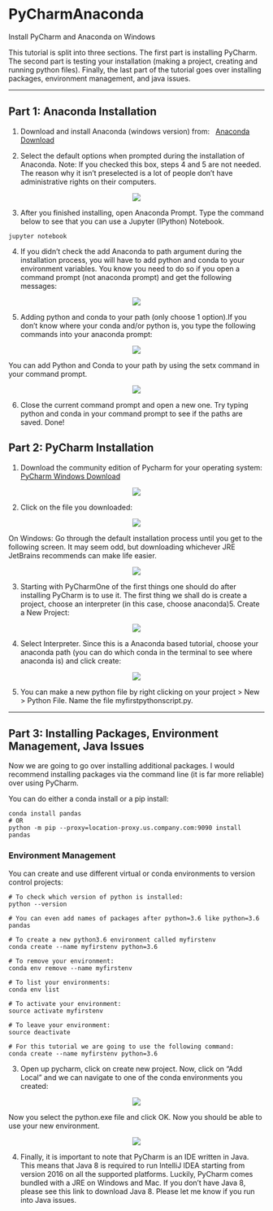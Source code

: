 # PyCharmAnaconda
Install PyCharm and Anaconda on Windows

This tutorial is split into three sections. The first part is installing PyCharm. The second part is testing your installation (making a project, creating and running python files). Finally, the last part of the tutorial goes over installing packages, environment management, and java issues.
<hr>

## Part 1: Anaconda Installation

1. Download and install Anaconda (windows version) from:  
[Anaconda Download](https://www.continuum.io/downloads "Continuum Anaconda Windows Download")

2. Select the default options when prompted during the installation of Anaconda.
Note: If you checked this box, steps 4 and 5 are not needed. The reason why it isn’t preselected is a lot of people don’t have administrative rights on their computers.

<p align="center"><img src="https://cdn-images-1.medium.com/max/800/1*7a9zVyGP3iMXu9aB4e_Vhw.png"></p>


3. After you finished installing, open Anaconda Prompt. Type the command below to see that you can use a Jupyter (IPython) Notebook.

```
jupyter notebook
```

4. If you didn’t check the add Anaconda to path argument during the installation process, you will have to add python and conda to your environment variables. You know you need to do so if you open a command prompt (not anaconda prompt) and get the following messages:

<p align="center"> <img src="https://cdn-images-1.medium.com/max/800/1*81UWHjyBokvIl8oYI3mafw.png"></p>


5. Adding python and conda to your path (only choose 1 option).If you don’t know where your conda and/or python is, you type the
following commands into your anaconda prompt:

<p align="center"> <img src="https://cdn-images-1.medium.com/max/800/1*JPTn1751dYrPSydYyPXxKg.png"></p>


You can add Python and Conda to your path by using the setx command in your command prompt.

<p align="center"> <img src="https://cdn-images-1.medium.com/max/800/1*LJ4T-vEGVjr7K4BfmEXDRQ.png"></p>


6. Close the current command prompt and open a new one. Try typing python and conda in your command prompt to see if the paths are saved. Done!

## Part 2: PyCharm Installation
1. Download the community edition of Pycharm for your operating system: 
[PyCharm Windows Download](https://www.jetbrains.com/pycharm/download/#section=windows)

<p align="center"> <img src="https://cdn-images-1.medium.com/max/800/1*9H_jhQ3pbp1AqgaJ34bbQw.png"></p>

2. Click on the file you downloaded:
<p align="center"> <img src="https://cdn-images-1.medium.com/max/800/1*66Su3FJzxDq1NFNZ58y0rw.png"></p>

On Windows: Go through the default installation process until you get to the following screen. It may seem odd, but downloading whichever JRE JetBrains recommends can make life easier.

<p align="center"> <img src="https://cdn-images-1.medium.com/max/800/1*80AfgZ93BuMxL-ccmeY5FA.png"></p>


3. Starting with PyCharmOne of the first things one should do after installing PyCharm is to use it. The first thing we shall do is create a project, choose an interpreter (in this case, choose anaconda)5. Create a New Project:

<p align="center"> <img src="https://cdn-images-1.medium.com/max/800/1*RCKXOtFPEYewQ2W3RfrEIg.png"></p>


4. Select Interpreter. Since this is a Anaconda based tutorial, choose your anaconda path (you can do which conda in the terminal to see where anaconda is) and click create:

<p align="center"> <img src="https://cdn-images-1.medium.com/max/800/1*rJ01IF_VqJ2uSjAFLyMUyg.png"></p>


5. You can make a new python file by right clicking on your project > New > Python File. Name the file myfirstpythonscript.py.

<hr>


## Part 3: Installing Packages, Environment Management, Java Issues
Now we are going to go over installing additional packages. I would recommend installing packages via the command line (it is far more reliable) over using PyCharm. 

You can do either a conda install or a pip install:
```
conda install pandas
# OR 
python -m pip --proxy=location-proxy.us.company.com:9090 install pandas
```

### Environment Management 
You can create and use different virtual or conda environments to version control projects: 

```
# To check which version of python is installed:
python --version

# You can even add names of packages after python=3.6 like python=3.6 pandas

# To create a new python3.6 environment called myfirstenv
conda create --name myfirstenv python=3.6

# To remove your environment:
conda env remove --name myfirstenv

# To list your environments:
conda env list

# To activate your environment:
source activate myfirstenv

# To leave your environment:
source deactivate

# For this tutorial we are going to use the following command:
conda create --name myfirstenv python=3.6

```

3. Open up pycharm, click on create new project. Now, click on “Add Local” and we can navigate to one of the conda environments you created:

<p align="center"> <img src="https://cdn-images-1.medium.com/max/800/1*RG3lRcUIMGqDjNbqMPeLKw.png"></p>


Now you select the python.exe file and click OK. Now you should be able to use your new environment.

<p align="center"> <img src="https://cdn-images-1.medium.com/max/800/1*5TJpsKZirmMP2Pq6Lsf36A.png"></p>


4. Finally, it is important to note that PyCharm is an IDE written in Java. This means that Java 8 is required to run IntelliJ IDEA starting from version 2016 on all the supported platforms. Luckily, PyCharm comes bundled with a JRE on Windows and Mac. If you don’t have Java 8, please see this link to download Java 8. Please let me know if you run into Java issues.

